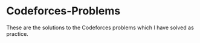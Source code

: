 # Codeforces-Problems
These are the solutions to the Codeforces problems which I have solved as practice. 

